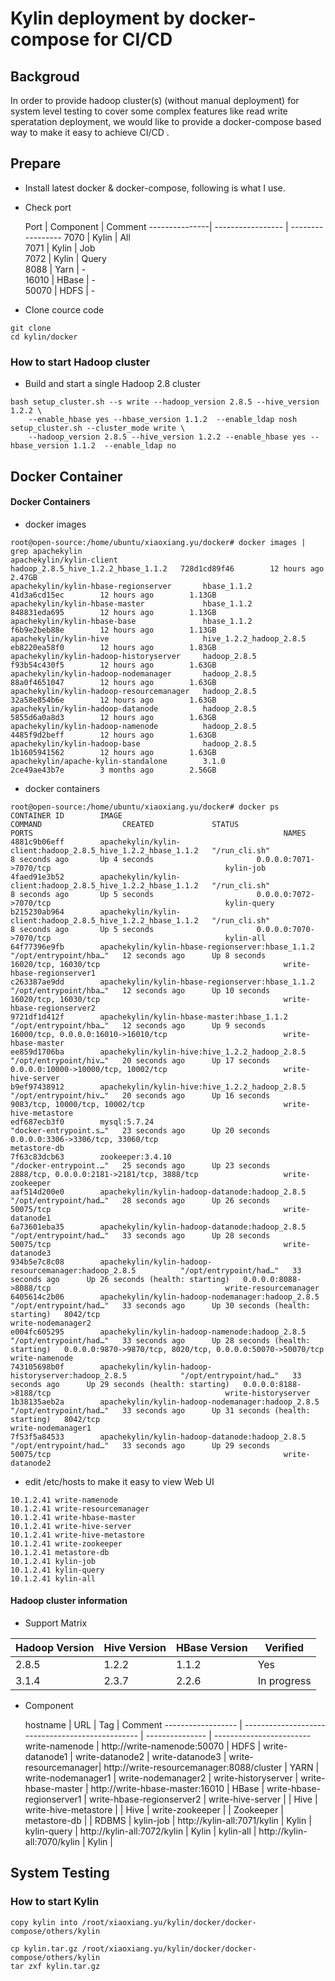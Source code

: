 # Kylin deployment by docker-compose for CI/CD

## Backgroud

In order to provide hadoop cluster(s) (without manual deployment) for system level testing to cover some complex features like read write speratation deployment, we would like to provide a docker-compose based way to make it easy to achieve CI/CD .

## Prepare

- Install latest docker & docker-compose, following is what I use.

- Check port 

    Port       |     Component     |     Comment
---------------| ----------------- | -----------------
    7070       |       Kylin       |      All     
    7071       |       Kylin       |      Job     
    7072       |       Kylin       |      Query             
    8088       |       Yarn        |       -    
    16010      |       HBase       |       -    
    50070      |       HDFS        |       -            

- Clone cource code

```shell 
git clone
cd kylin/docker
```

### How to start Hadoop cluster

- Build and start a single Hadoop 2.8 cluster

```shell
bash setup_cluster.sh --s write --hadoop_version 2.8.5 --hive_version 1.2.2 \
    --enable_hbase yes --hbase_version 1.1.2  --enable_ldap nosh setup_cluster.sh --cluster_mode write \
    --hadoop_version 2.8.5 --hive_version 1.2.2 --enable_hbase yes --hbase_version 1.1.2  --enable_ldap no
```

## Docker Container

#### Docker Containers

- docker images

```shell 
root@open-source:/home/ubuntu/xiaoxiang.yu/docker# docker images | grep apachekylin
apachekylin/kylin-client                   hadoop_2.8.5_hive_1.2.2_hbase_1.1.2   728d1cd89f46        12 hours ago        2.47GB
apachekylin/kylin-hbase-regionserver       hbase_1.1.2                           41d3a6cd15ec        12 hours ago        1.13GB
apachekylin/kylin-hbase-master             hbase_1.1.2                           848831eda695        12 hours ago        1.13GB
apachekylin/kylin-hbase-base               hbase_1.1.2                           f6b9e2beb88e        12 hours ago        1.13GB
apachekylin/kylin-hive                     hive_1.2.2_hadoop_2.8.5               eb8220ea58f0        12 hours ago        1.83GB
apachekylin/kylin-hadoop-historyserver     hadoop_2.8.5                          f93b54c430f5        12 hours ago        1.63GB
apachekylin/kylin-hadoop-nodemanager       hadoop_2.8.5                          88a0f4651047        12 hours ago        1.63GB
apachekylin/kylin-hadoop-resourcemanager   hadoop_2.8.5                          32a58e854b6e        12 hours ago        1.63GB
apachekylin/kylin-hadoop-datanode          hadoop_2.8.5                          5855d6a0a8d3        12 hours ago        1.63GB
apachekylin/kylin-hadoop-namenode          hadoop_2.8.5                          4485f9d2beff        12 hours ago        1.63GB
apachekylin/kylin-hadoop-base              hadoop_2.8.5                          1b1605941562        12 hours ago        1.63GB
apachekylin/apache-kylin-standalone        3.1.0                                 2ce49ae43b7e        3 months ago        2.56GB
```

- docker containers

```shell
root@open-source:/home/ubuntu/xiaoxiang.yu/docker# docker ps
CONTAINER ID        IMAGE                                                          COMMAND                  CREATED             STATUS                             PORTS                                                        NAMES
4881c9b06eff        apachekylin/kylin-client:hadoop_2.8.5_hive_1.2.2_hbase_1.1.2   "/run_cli.sh"            8 seconds ago       Up 4 seconds                       0.0.0.0:7071->7070/tcp                                       kylin-job
4faed91e3b52        apachekylin/kylin-client:hadoop_2.8.5_hive_1.2.2_hbase_1.1.2   "/run_cli.sh"            8 seconds ago       Up 5 seconds                       0.0.0.0:7072->7070/tcp                                       kylin-query
b215230ab964        apachekylin/kylin-client:hadoop_2.8.5_hive_1.2.2_hbase_1.1.2   "/run_cli.sh"            8 seconds ago       Up 5 seconds                       0.0.0.0:7070->7070/tcp                                       kylin-all
64f77396e9fb        apachekylin/kylin-hbase-regionserver:hbase_1.1.2               "/opt/entrypoint/hba…"   12 seconds ago      Up 8 seconds                       16020/tcp, 16030/tcp                                         write-hbase-regionserver1
c263387ae9dd        apachekylin/kylin-hbase-regionserver:hbase_1.1.2               "/opt/entrypoint/hba…"   12 seconds ago      Up 10 seconds                      16020/tcp, 16030/tcp                                         write-hbase-regionserver2
9721df1d412f        apachekylin/kylin-hbase-master:hbase_1.1.2                     "/opt/entrypoint/hba…"   12 seconds ago      Up 9 seconds                       16000/tcp, 0.0.0.0:16010->16010/tcp                          write-hbase-master
ee859d1706ba        apachekylin/kylin-hive:hive_1.2.2_hadoop_2.8.5                 "/opt/entrypoint/hiv…"   20 seconds ago      Up 17 seconds                      0.0.0.0:10000->10000/tcp, 10002/tcp                          write-hive-server
b9ef97438912        apachekylin/kylin-hive:hive_1.2.2_hadoop_2.8.5                 "/opt/entrypoint/hiv…"   20 seconds ago      Up 16 seconds                      9083/tcp, 10000/tcp, 10002/tcp                               write-hive-metastore
edf687ecb3f0        mysql:5.7.24                                                   "docker-entrypoint.s…"   23 seconds ago      Up 20 seconds                      0.0.0.0:3306->3306/tcp, 33060/tcp                            metastore-db
7f63c83dcb63        zookeeper:3.4.10                                               "/docker-entrypoint.…"   25 seconds ago      Up 23 seconds                      2888/tcp, 0.0.0.0:2181->2181/tcp, 3888/tcp                   write-zookeeper
aaf514d200e0        apachekylin/kylin-hadoop-datanode:hadoop_2.8.5                 "/opt/entrypoint/had…"   28 seconds ago      Up 26 seconds                      50075/tcp                                                    write-datanode1
6a73601eba35        apachekylin/kylin-hadoop-datanode:hadoop_2.8.5                 "/opt/entrypoint/had…"   33 seconds ago      Up 28 seconds                      50075/tcp                                                    write-datanode3
934b5e7c8c08        apachekylin/kylin-hadoop-resourcemanager:hadoop_2.8.5          "/opt/entrypoint/had…"   33 seconds ago      Up 26 seconds (health: starting)   0.0.0.0:8088->8088/tcp                                       write-resourcemanager
6405614c2b06        apachekylin/kylin-hadoop-nodemanager:hadoop_2.8.5              "/opt/entrypoint/had…"   33 seconds ago      Up 30 seconds (health: starting)   8042/tcp                                                     write-nodemanager2
e004fc605295        apachekylin/kylin-hadoop-namenode:hadoop_2.8.5                 "/opt/entrypoint/had…"   33 seconds ago      Up 28 seconds (health: starting)   0.0.0.0:9870->9870/tcp, 8020/tcp, 0.0.0.0:50070->50070/tcp   write-namenode
743105698b0f        apachekylin/kylin-hadoop-historyserver:hadoop_2.8.5            "/opt/entrypoint/had…"   33 seconds ago      Up 29 seconds (health: starting)   0.0.0.0:8188->8188/tcp                                       write-historyserver
1b38135aeb2a        apachekylin/kylin-hadoop-nodemanager:hadoop_2.8.5              "/opt/entrypoint/had…"   33 seconds ago      Up 31 seconds (health: starting)   8042/tcp                                                     write-nodemanager1
7f53f5a84533        apachekylin/kylin-hadoop-datanode:hadoop_2.8.5                 "/opt/entrypoint/had…"   33 seconds ago      Up 29 seconds                      50075/tcp                                                    write-datanode2
``` 

- edit /etc/hosts to make it easy to view Web UI

```shell 
10.1.2.41 write-namenode
10.1.2.41 write-resourcemanager
10.1.2.41 write-hbase-master 
10.1.2.41 write-hive-server
10.1.2.41 write-hive-metastore
10.1.2.41 write-zookeeper
10.1.2.41 metastore-db
10.1.2.41 kylin-job
10.1.2.41 kylin-query
10.1.2.41 kylin-all
```

#### Hadoop cluster information

-  Support Matrix

Hadoop Version   |  Hive Version |  HBase Version |  Verified
---------------- | ------------- | -------------- | ----------
     2.8.5       |     1.2.2     |     1.1.2      |    Yes
     3.1.4       |     2.3.7     |     2.2.6      | In progress

- Component

   hostname          |                        URL                       |       Tag       |        Comment
------------------   | ------------------------------------------------ | --------------- | ------------------------
write-namenode       | http://write-namenode:50070                      |       HDFS      |
write-datanode1      |
write-datanode2      |
write-datanode3      |
write-resourcemanager| http://write-resourcemanager:8088/cluster        |       YARN      |
write-nodemanager1   | 
write-nodemanager2   |
write-historyserver  |
write-hbase-master   | http://write-hbase-master:16010                  |       HBase     |
write-hbase-regionserver1 |
write-hbase-regionserver2 |
write-hive-server    |                                                  |       Hive      |
write-hive-metastore |                                                  |       Hive      |
write-zookeeper      |                                                  |     Zookeeper   |
metastore-db         |                                                  |       RDBMS     |
kylin-job            | http://kylin-all:7071/kylin                      |       Kylin     |
kylin-query          | http://kylin-all:7072/kylin                      |       Kylin     |
kylin-all            | http://kylin-all:7070/kylin                      |       Kylin     |


## System Testing
### How to start Kylin

```shell 
copy kylin into /root/xiaoxiang.yu/kylin/docker/docker-compose/others/kylin

cp kylin.tar.gz /root/xiaoxiang.yu/kylin/docker/docker-compose/others/kylin
tar zxf kylin.tar.gz

```